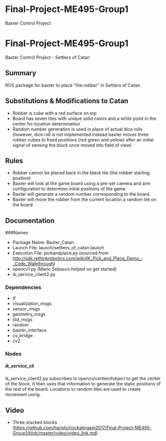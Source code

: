 # Final-Project-ME495-Group1
Baxter Control Project
# Final-Project-ME495-Group1
Baxter Control Project - Settlers of Catan

## Summary
ROS package for baxter to place "the robber" in Settlers of Catan

## Substitutions & Modifications to Catan
 - Robber is cube with a red surface on top
 - Board has seven tiles with unique solid colors and a white point in the center for location determination
 - Random number generation is used in place of actual dice rolls (however, dice roll is not implemented instead baxter moves three robber cubes to fixed positions (red green and yellow) after an initial signal of sensing the block once moved into field of view)

## Rules
 - Robber cannot be placed back in the black tile (the robber starting position)
 - Baxter will look at the game board using a pre-set camera and arm configuration to determine initial positions of the game
 - Baxter will generate a random number corresponding to the board.
 - Baxter will move the robber from the current location a random tile on the board

## Documentation
###Names
 - Package Name: Baxter_Catan
 - Launch File: launch/settlers_of_catan.launch
 - Execution File: pickandplace.py (sourced from http://sdk.rethinkrobotics.com/wiki/IK_Pick_and_Place_Demo_-_Code_Walkthrough)
 - opencv1.py (Mario Sebasco helped us get started)
 - ik_service_client2.py
### Dependencies
 - tf
 - visualization_msgs
 - sensor_msgs
 - geometry_msgs
 - std_msgs
 - random
 - baxter_interface
 - cv_bridge
 - cv2
### Nodes
##### ik_service_cli
<p>ik_service_client2.py subscribes to opencv/centerofobject to get the center of the block. It then uses that information to generate the static positions of the rest of the board. Locations to random tiles are used to create movement using.</p>


## Video
 - Three stacked blocks (https://github.com/harishchockalingam2017/Final-Project-ME495-Group1/blob/master/video/video_link.md)
